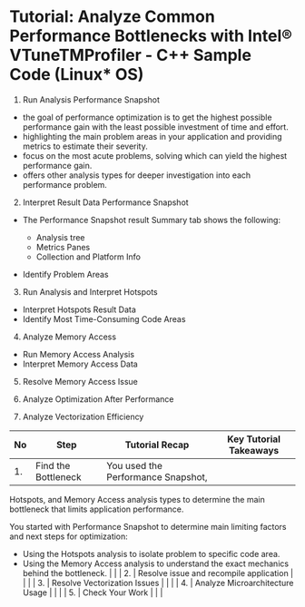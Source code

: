 # Tutorial: Analyze Common Performance Bottlenecks with Intel® VTuneTMProfiler - C++ Sample Code (Linux* OS)

1. Run Analysis Performance Snapshot

- the goal of performance optimization is to get the highest possible performance gain with the least possible investment of time and effort.
- highlighting the main problem areas in your application and providing metrics to estimate their severity.
- focus on the most acute problems, solving which can yield the highest performance gain.
- offers other analysis types for deeper investigation into each performance problem.

2. Interpret Result Data Performance Snapshot

- The Performance Snapshot result Summary tab shows the following:
	- Analysis tree
	- Metrics Panes
	- Collection and Platform Info

- Identify Problem Areas

3. Run Analysis and Interpret Hotspots
- Interpret Hotspots Result Data
- Identify Most Time-Consuming Code Areas

4. Analyze Memory Access
- Run Memory Access Analysis
- Interpret Memory Access Data

5. Resolve Memory Access Issue

6. Analyze Optimization After Performance

7. Analyze Vectorization Efficiency

| No | Step                                    | Tutorial Recap         | Key Tutorial Takeaways         |
|----|-----------------------------------------|---------------------|---------------------|
| 1. | Find the Bottleneck                     | You used the Performance Snapshot,
Hotspots, and Memory Access
analysis types to determine the main
bottleneck that limits application
performance.

You started with Performance
Snapshot to determine main limiting
factors and next steps for
optimization:

- Using the Hotspots analysis to
isolate problem to specific code
area.
- Using the Memory Access analysis
to understand the exact
mechanics behind the bottleneck.
| |
| 2. | Resolve issue and recompile application | | |
| 3. | Resolve Vectorization Issues            | | |
| 4. | Analyze Microarchitecture Usage            | | |
| 5. | Check Your Work            | | |



